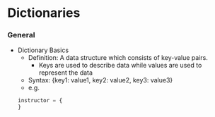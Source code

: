 # Dictionaries

### General

- Dictionary Basics
  - Definition:  A data structure which consists of key-value pairs.
    - Keys are used to describe data while values are used to represent the data
  - Syntax:  {key1: value1, key2: value2, key3: value3}
  - e.g.
  ```python
  instructor = {
  }
  ```
